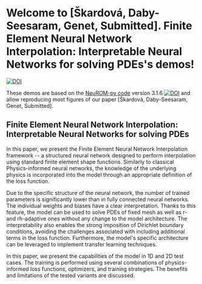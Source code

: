 # Welcome to [Škardová, Daby-Seesaram, Genet,  Submitted]. Finite Element Neural Network Interpolation: Interpretable Neural Networks for solving PDEs's demos!

[![DOI](https://zenodo.org/badge/DOI/10.5281/zenodo.13785982.svg)](https://doi.org/10.5281/zenodo.13785982)

These demos are based on the [NeuROM-py code](https://pypi.org/project/NeuROM-Py/) version 3.1.6 [![DOI](https://zenodo.org/badge/DOI/10.5281/zenodo.13772741.svg)](https://doi.org/10.5281/zenodo.13772741) and allow reproducing most figures of our paper [Škardová, Daby-Seesaram, Genet, Submitted].

## Finite Element Neural Network Interpolation: Interpretable Neural Networks for solving PDEs 
In this paper, we present the Finite Element Neural Network Interpolation framework -- a structured neural network designed to perform interpolation using standard finite element shape functions.
Similarly to classical Physics-informed neural networks, the knowledge of the underlying physics is incorporated into the model through an appropriate definition of the loss function.

Due to the specific structure of the neural network, the number of trained parameters is significantly lower than in fully connected neural networks. The individual weights and biases have a clear interpretation. Thanks to this feature, the model can be used to solve PDEs of fixed mesh as well as r- and rh-adaptive ones without any change to the model architecture.
The interpretability also enables the strong imposition of Dirichlet boundary conditions, avoiding the challenges associated with including additional terms in the loss function. Furthermore, the model's specific architecture can be leveraged to implement transfer learning techniques.     

In this paper, we present the capabilities of the model in 1D and 2D test cases. The training is performed using several combinations of physics-informed loss functions, optimizers, and training strategies. The benefits and limitations of the tested variants are discussed. 
